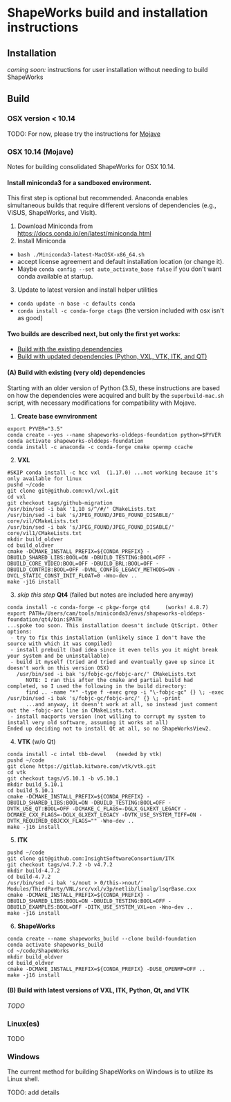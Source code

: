 # ShapeWorks build and installation instructions

## Installation

_coming soon:_ instructions for user installation without needing to build ShapeWorks

## Build

### OSX version < 10.14

TODO: For now, please try the instructions for [Mojave](#build-mojave)

<a id="user-content-build-mojave"></a>
### OSX 10.14 (Mojave)

Notes for building consolidated ShapeWorks for OSX 10.14.

#### Install miniconda3 for a sandboxed environment.

This first step is optional but recommended. Anaconda enables simultaneous builds that require different versions of dependencies (e.g., ViSUS, ShapeWorks, and VisIt).

1. Download Miniconda from https://docs.conda.io/en/latest/miniconda.html
2. Install Miniconda
 - `bash ./Miniconda3-latest-MacOSX-x86_64.sh`  
 - accept license agreement and default installation location (or change it).
 - Maybe `conda config --set auto_activate_base false` if you don't want conda available at startup.
3. Update to latest version and install helper utilities
 - `conda update -n base -c defaults conda`
 - `conda install -c conda-forge ctags` (the version included with osx isn't as good)

#### Two builds are described next, but only the first yet works:
- [Build with the existing dependencies](#build-mojave-existing)  
- [Build with updated dependencies (Python, VXL, VTK, ITK, and QT)](#build-mojave-updated)

<a id="user-content-build-mojave-existing"></a>
#### (A) Build with existing (very old) dependencies

Starting with an older version of Python (3.5), these instructions are based on how the dependencies were acquired and built by the `superbuild-mac.sh` script, with necessary modifications for compatibility with Mojave.

1. **Create base ewnvironment**
 ```
 export PYVER="3.5"
 conda create --yes --name shapeworks-olddeps-foundation python=$PYVER
 conda activate shapeworks-olddeps-foundation
 conda install -c anaconda -c conda-forge cmake openmp ccache
 ```

2. **VXL**
 ```
 #SKIP conda install -c hcc vxl  (1.17.0) ...not working because it's only available for linux
 pushd ~/code
 git clone git@github.com:vxl/vxl.git
 cd vxl
 git checkout tags/github-migration
 /usr/bin/sed -i bak '1,10 s/^/#/' CMakeLists.txt
 /usr/bin/sed -i bak 's/JPEG_FOUND/JPEG_FOUND_DISABLE/' core/vil/CMakeLists.txt
 /usr/bin/sed -i bak 's/JPEG_FOUND/JPEG_FOUND_DISABLE/' core/vil1/CMakeLists.txt
 mkdir build_oldver
 cd build_oldver
 cmake -DCMAKE_INSTALL_PREFIX=${CONDA_PREFIX} -DBUILD_SHARED_LIBS:BOOL=ON -DBUILD_TESTING:BOOL=OFF -DBUILD_CORE_VIDEO:BOOL=OFF -DBUILD_BRL:BOOL=OFF -DBUILD_CONTRIB:BOOL=OFF -DVNL_CONFIG_LEGACY_METHODS=ON -DVCL_STATIC_CONST_INIT_FLOAT=0 -Wno-dev ..
 make -j16 install
 ```
 
3. _skip this step_ **Qt4** (failed but notes are included here anyway)
 ```
 conda install -c conda-forge -c pkgw-forge qt4     (works! 4.8.7)
 export PATH=/Users/cam/tools/miniconda3/envs/shapeworks-olddeps-foundation/qt4/bin:$PATH
 ...spoke too soon. This installation doesn't include QtScript. Other options:
  - try to fix this installation (unlikely since I don't have the source with which it was compiled)
  - install prebuilt (bad idea since it even tells you it might break your system and be uninstallable)
  - build it myself (tried and tried and eventually gave up since it doesn't work on this version OSX)
    /usr/bin/sed -i bak 's/fobjc-gc/fobjc-arc/' CMakeLists.txt
       NOTE: I ran this after the cmake and partial build had completed, so I used the following in the build directory:
       find .. -name "*" -type f -exec grep -i "\-fobjc-gc" {} \; -exec /usr/bin/sed -i bak 's/fobjc-gc/fobjc-arc/' {} \; -print
       ...and anyway, it doesn't work at all, so instead just comment out the -fobjc-arc line in CMakeLists.txt.
  - install macports version (not willing to corrupt my system to install very old software, assuming it works at all)
 Ended up deciding not to install Qt at all, so no ShapeWorksView2.
 ```
 
4. **VTK** (w/o Qt)
 ```
 conda install -c intel tbb-devel   (needed by vtk)
 pushd ~/code
 git clone https://gitlab.kitware.com/vtk/vtk.git
 cd vtk
 git checkout tags/v5.10.1 -b v5.10.1
 mkdir build_5.10.1
 cd build_5.10.1
 cmake -DCMAKE_INSTALL_PREFIX=${CONDA_PREFIX} -DBUILD_SHARED_LIBS:BOOL=ON -DBUILD_TESTING:BOOL=OFF -DVTK_USE_QT:BOOL=OFF -DCMAKE_C_FLAGS=-DGLX_GLXEXT_LEGACY -DCMAKE_CXX_FLAGS=-DGLX_GLXEXT_LEGACY -DVTK_USE_SYSTEM_TIFF=ON -DVTK_REQUIRED_OBJCXX_FLAGS="" -Wno-dev ..
 make -j16 install
 ```
 
5. **ITK**
 ```
 pushd ~/code
 git clone git@github.com:InsightSoftwareConsortium/ITK
 git checkout tags/v4.7.2 -b v4.7.2
 mkdir build-4.7.2
 cd build-4.7.2
 /usr/bin/sed -i bak 's/nout > 0/this->nout/' Modules/ThirdParty/VNL/src/vxl/v3p/netlib/linalg/lsqrBase.cxx
 cmake -DCMAKE_INSTALL_PREFIX=${CONDA_PREFIX} -DBUILD_SHARED_LIBS:BOOL=ON -DBUILD_TESTING:BOOL=OFF -DBUILD_EXAMPLES:BOOL=OFF -DITK_USE_SYSTEM_VXL=on -Wno-dev ..
 make -j16 install
 ```
 
6. **ShapeWorks**
 ```
 conda create --name shapeworks_build --clone build-foundation
 conda activate shapeworks_build
 cd ~/code/ShapeWorks
 mkdir build_oldver
 cd build_oldver
 cmake -DCMAKE_INSTALL_PREFIX=${CONDA_PREFIX} -DUSE_OPENMP=OFF ..
 make -j16 install
 ```

<a id="user-content-build-mojave-updated"></a>
#### (B) Build with latest versions of VXL, ITK, Python, Qt, and VTK

_TODO_

### Linux(es)

TODO

### Windows

The current method for building ShapeWorks on Windows is to utilize its Linux shell.

TODO: add details
